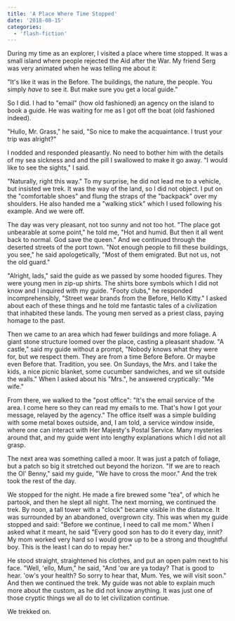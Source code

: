 ```yaml
---
title: 'A Place Where Time Stopped'
date: '2018-08-15'
categories:
  - 'flash-fiction'
---
```


During my time as an explorer, I visited a place where time stopped. It was a
small island where people rejected the Aid after the War. My friend Serg was
very animated when he was telling me about it:

<!-- truncate -->


"It's like it was in the Before. The buildings, the nature, the people. You
simply *have* to see it. But make sure you get a local guide."

So I did. I had to "email" (how old fashioned) an agency on the island to book a
guide. He was waiting for me as I got off the boat (old fashioned indeed).

"Hullo, Mr. Grass," he said, "So nice to make the acquaintance. I trust your
trip was alright?"

I nodded and responded pleasantly. No need to bother him with the details of my
sea sickness and and the pill I swallowed to make it go away. "I would like to
see the sights," I said.

"Naturally, right this way." To my surprise, he did not lead me to a vehicle,
but insisted we trek. It was the way of the land, so I did not object. I put on
the "comfortable shoes" and flung the straps of the "backpack" over my
shoulders. He also handed me a "walking stick" which I used following his
example. And we were off.

The day was very pleasant, not too sunny and not too hot. "The place got
unbearable at some point," he told me, "Hot and humid. But then it all went back
to normal. God save the queen." And we continued through the deserted streets of
the port town. "Not enough people to fill these buildings, you see," he said
apologetically, "Most of them emigrated. But not us, not the old guard."

"Alright, lads," said the guide as we passed by some hooded figures. They were
young men in zip-up shirts. The shirts bore symbols which I did not know and I
inquired with my guide. "Footy clubs," he responded incomprehensibly, "Street
wear brands from the Before, Hello Kitty." I asked about each of these things
and he told me fantastic tales of a civilization that inhabited these lands. The
young men served as a priest class, paying homage to the past.

Then we came to an area which had fewer buildings and more foliage. A giant
stone structure loomed over the place, casting a pleasant shadow. "A castle,"
said my guide without a prompt, "Nobody knows what they were for, but we respect
them. They are from a time Before Before. Or maybe even Before that. Tradition,
you see. On Sundays, the Mrs. and I take the kids, a nice picnic blanket, some
cucumber sandwiches, and we sit outside the walls." When I asked about his
"Mrs.", he answered cryptically: "Me wife."

From there, we walked to the "post office": "It's the email service of the area.
I come here so they can read my emails to me. That's how I got your message,
relayed by the agency." The office itself was a simple building with some metal
boxes outside, and, I am told, a service window inside, where one can interact
with Her Majesty's Postal Service. Many mysteries around that, and my guide went
into lengthy explanations which I did not all grasp.

The next area was something called a moor. It was just a patch of foliage, but a
patch so big it stretched out beyond the horizon. "If we are to reach the Ol'
Benny," said my guide, "We have to cross the moor." And the trek took the rest
of the day.

We stopped for the night. He made a fire brewed some "tea", of which he partook,
and then he slept all night. The next morning, we continued the trek. By noon, a
tall tower with a "clock" became visible in the distance. It was surrounded by
an abandoned, overgrown city. This was when my guide stopped and said: "Before
we continue, I need to call me mom." When I asked what it meant, he said "Every
good son has to do it every day, innit? My mom worked very hard so I would grow
up to be a strong and thoughtful boy. This is the least I can do to repay her."

He stood straight, straightened his clothes, and put an open palm next to his
face. "Well, 'ello, Mum," he said, "And 'ow are ya today? That is good to hear.
'ow's your health? So sorry to hear that, Mum. Yes, we will visit soon." And
then we continued the trek. My guide was not able to explain much more about the
custom, as he did not know anything. It was just one of those cryptic things we
all do to let civilization continue.

We trekked on.
